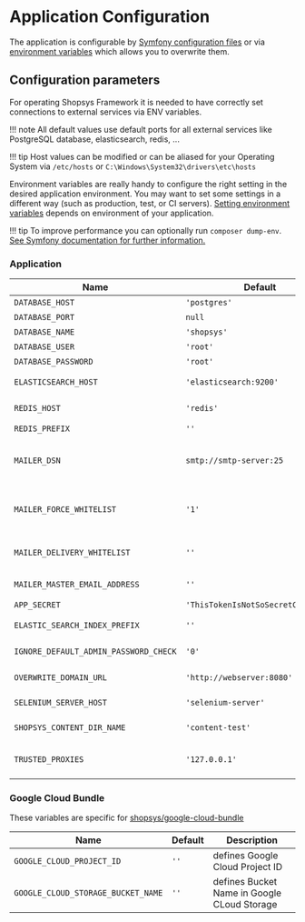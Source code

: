 # Application Configuration

The application is configurable by [Symfony configuration files](https://symfony.com/doc/4.4/configuration.html#configuration-parameters) or via [environment variables](https://symfony.com/doc/4.4/configuration.html#configuration-environments) which allows you to overwrite them.

## Configuration parameters

For operating Shopsys Framework it is needed to have correctly set connections to external services via ENV variables.

!!! note
    All default values use default ports for all external services like PostgreSQL database, elasticsearch, redis, ...

!!! tip
    Host values can be modified or can be aliased for your Operating System via `/etc/hosts` or `C:\Windows\System32\drivers\etc\hosts`


Environment variables are really handy to configure the right setting in the desired application environment.
You may want to set some settings in a different way (such as production, test, or CI servers).
[Setting environment variables](/introduction/setting-environment-variables) depends on environment of your application.

!!! tip
    To improve performance you can optionally run `composer dump-env`. [See Symfony documentation for further information.](https://symfony.com/doc/4.4/configuration.html#configuring-environment-variables-in-production)

### Application

| Name                                  | Default                            | Description                                                                                                                                                                         |
|---------------------------------------|------------------------------------|-------------------------------------------------------------------------------------------------------------------------------------------------------------------------------------|
| `DATABASE_HOST`                       | `'postgres'`                       | access data of your PostgreSQL database                                                                                                                                             |
| `DATABASE_PORT`                       | `null`                             | ...                                                                                                                                                                                 |
| `DATABASE_NAME`                       | `'shopsys'`                        | ...                                                                                                                                                                                 |
| `DATABASE_USER`                       | `'root'`                           | ...                                                                                                                                                                                 |
| `DATABASE_PASSWORD`                   | `'root'`                           | ...                                                                                                                                                                                 |
| `ELASTICSEARCH_HOST`                  | `'elasticsearch:9200'`             | host of your Elasticsearch, you can use multiple hosts like `'["elasticsearch:9200", "elasticsearch2:9200"]'`                                                                       |
| `REDIS_HOST`                          | `'redis'`                          | host of your Redis storage (credentials are not supported right now)                                                                                                                |
| `REDIS_PREFIX`                        | `''`                               | separates more projects that use the same redis service                                                                                                                             |
| `MAILER_DSN`                          | `smtp://smtp-server:25`            | set to `null://null` if you don't want to send any emails, see https://symfony.com/doc/current/mailer.html#disabling-delivery                                                       |
| `MAILER_FORCE_WHITELIST`              | `'1'`                              | forces use of e-mail whitelisting, so no email is accidentally sent due to misconfiguration in the administration. Should be set to '0' when app is ready to handle real customers. |
| `MAILER_DELIVERY_WHITELIST`           | `''`                               | \[DEPRECATED\] regex text items if you want to have master email but allow sending to specific addresses (set as text separated by comma for multiple values)                       |
| `MAILER_MASTER_EMAIL_ADDRESS`         | `''`                               | \[DEPRECATED\] set if you want to send all emails to one address (useful for development)                                                                                           |
| `APP_SECRET`                          | `'ThisTokenIsNotSoSecretChangeIt'` | randomly generated secret token                                                                                                                                                     |
| `ELASTIC_SEARCH_INDEX_PREFIX`         | `''`                               | separates more projects that use the same elasticsearch service                                                                                                                     |
| `IGNORE_DEFAULT_ADMIN_PASSWORD_CHECK` | `'0'`                              | set to `true` if you want to allow administrators to log in with default credentials                                                                                                |
| `OVERWRITE_DOMAIN_URL`                | `'http://webserver:8080'`          | overwrites URL of all domains for acceptance testing (set to `~` to disable)                                                                                                        |
| `SELENIUM_SERVER_HOST`                | `'selenium-server'`                | with native installation the selenium server is on `localhost`                                                                                                                      |
| `SHOPSYS_CONTENT_DIR_NAME`            | `'content-test'`                   | web/content-test/ directory is used instead of web/content/ during the tests                                                                                                        |
| `TRUSTED_PROXIES`                     | `'127.0.0.1'`                      | proxies that are trusted to pass traffic, used mainly for production (set as text separated by comma for multiple values)                                                           |


### Google Cloud Bundle

These variables are specific for [shopsys/google-cloud-bundle](https://github.com/shopsys/google-cloud-bundle)

| Name                               | Default | Description                                 |
|------------------------------------|---------|---------------------------------------------|
| `GOOGLE_CLOUD_PROJECT_ID`          | `''`    | defines Google Cloud Project ID             |
| `GOOGLE_CLOUD_STORAGE_BUCKET_NAME` | `''`    | defines Bucket Name in Google CLoud Storage |
